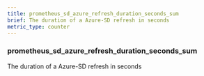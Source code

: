 ```yaml
---
title: prometheus_sd_azure_refresh_duration_seconds_sum
brief: The duration of a Azure-SD refresh in seconds
metric_type: counter
---
```

### prometheus_sd_azure_refresh_duration_seconds_sum

The duration of a Azure-SD refresh in seconds